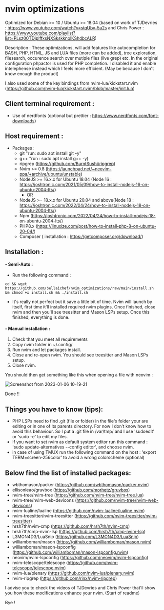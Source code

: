 # nvim optimizations

Optimized for Debian >= 10 / Ubuntu >= 18.04 (based on work of TJDevries : https://www.youtube.com/watch?v=stqUbv-5u2s and Chris Power : https://www.youtube.com/playlist?list=PLsz00TDipIffxsNXSkskknolKShdbcALR)

Description : 
These optimizations, will add features like autocompletion for BASH, PHP, HTML, JS and LUA files (more can be added), tree exploration, filesearch, occurence search over mutiple files (live grep) etc. 
In the original configuration phpactor is used for PHP completion. I disabled it and enable intelephense instead which I feels more efficient. (May be because I don't know enough the product)

I also used some of the key bindings from  nvim-lua/kickstart.nvim (https://github.com/nvim-lua/kickstart.nvim/blob/master/init.lua) 

## Client terminal requirement : 
  - Use of nerdfonts (optional but prettier : https://www.nerdfonts.com/font-downloads)
  
## Host requirement : 
  - Packages :
    - git "run: sudo apt install git -y"
    - g++ "run : sudo apt install g++ -y)
    - ripgrep (https://github.com/BurntSushi/ripgrep)
    - Nvim >= 0.8 (https://launchpad.net/~neovim-ppa/+archive/ubuntu/unstable)
    - NodeJS >= 16.x.x for Ubuntu 18.04 (Node 16 : https://joshtronic.com/2021/05/09/how-to-install-nodejs-16-on-ubuntu-2004-lts/)
       - OR
    - NodeJS >= 18.x.x for Ubuntu 20.04 and above(Node 18 : https://joshtronic.com/2022/04/24/how-to-install-nodejs-18-on-ubuntu-2004-lts/)
    - Npm (https://joshtronic.com/2022/04/24/how-to-install-nodejs-18-on-ubuntu-2004-lts/)
    - PHP8.x (https://linuxize.com/post/how-to-install-php-8-on-ubuntu-20-04/)
    - Composer ( installation : https://getcomposer.org/download/)
  
## Installation : 

 #### - Semi-Auto :
   - Run the following command : 
   ```
   cd && wget https://github.com/bellaichef/nvim_optimizations/raw/main/install.sh && chmod +x install.sh && ./install.sh
   ```
   - It's really not perfect but it save a little bit of time. Nvim will launch by itself, first time it'll installed required nvim plugins. Once finished, close nvim and then you'll see treesitter and Mason LSPs setup. Once this finished, everything is done.
  
 #### - Manual installation :

  1) Check that you meet all requirements
  2) Copy nvim folder in ~/.config/
  3) Run nvim and let packages install.
  4) Close and re-open nvim. You should see treesitter and Mason LSPs setup.
  6) Close nvim.
  
You should then get something like this when opening a file with neovim : 

![Screenshot from 2023-01-06 10-19-21](https://user-images.githubusercontent.com/45790724/210970680-3e50afde-2a43-4bf4-ad54-22355fb543b4.png)

Done !!

## Things you have to know (tips): 
  - PHP LSPs need to find .git (file or folder) in the file's folder your are editing or in one of its parents directory. For now I don't know how to avoid this behaviour. So I put a .git file in /var/tmp/ and I use 'sudoedit' or 'sudo -e' to edit my files.
  - If you want to set nvim as default system editor run this command : 'sudo update-alternatives --config editor', and choose nvim.
  - in case of using TMUX run the following command on the host : 'export TERM=screen-256color' to avoid a wrong colorscheme (optional)

## Below find the list of installed packages: 

- wbthomason/packer (https://github.com/wbthomason/packer.nvim)
- ellisonleao/gruvbox (https://github.com/morhetz/gruvbox)
- nvim-tree/nvim-tree (https://github.com/nvim-tree/nvim-tree.lua)
- nvim-tree/nvim-web-devicons (https://github.com/nvim-tree/nvim-web-devicons)
- nvim-lualine/lualine (https://github.com/nvim-lualine/lualine.nvim)
- nvim-treesitter/nvim-treesitter (https://github.com/nvim-treesitter/nvim-treesitter)
- hrsh7th/nvim-cmp (https://github.com/hrsh7th/nvim-cmp)
- hrsh7th/cmp-nvim-lsp (https://github.com/hrsh7th/cmp-nvim-lsp)
- L3MON4D3/LuaSnip (https://github.com/L3MON4D3/LuaSnip)
- williamboman/mason (https://github.com/williamboman/mason.nvim)
- williamboman/mason-lspconfig (https://github.com/williamboman/mason-lspconfig.nvim)
- neovim/nvim-lspconfig (https://github.com/neovim/nvim-lspconfig)
- nvim-telescope/telescope (https://github.com/nvim-telescope/telescope.nvim)
- nvim-lua/plenary (https://github.com/nvim-lua/plenary.nvim)
- nvim-ripgrep (https://github.com/rinx/nvim-ripgrep)

I advise you to check the videos of TJDevries and Chris Power that'll show you how these modifications enhance your nvim. (Start of readme)

Bye !
